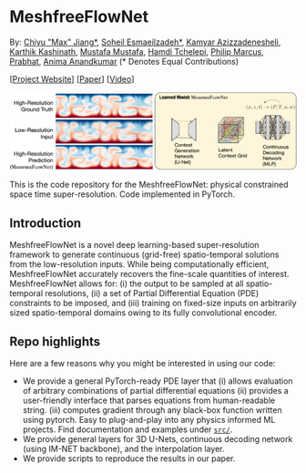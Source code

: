 # MeshfreeFlowNet

By: [Chiyu "Max" Jiang*](http://maxjiang.ml/), [Soheil Esmaeilzadeh*](https://soheilesm.github.io/), [Kamyar Azizzadenesheli](https://www.cs.purdue.edu/homes/kamyar/), [Karthik Kashinath](http://www.nersc.gov/about/nersc-staff/data-analytics-services/karthik-kashinath/), [Mustafa Mustafa](https://www.nersc.gov/about/nersc-staff/data-analytics-services/mustafa-mustafa/), [Hamdi Tchelepi](https://profiles.stanford.edu/hamdi-tchelepi), [Philip Marcus](http://www.me.berkeley.edu/people/faculty/philip-s-marcus), [Prabhat](http://www.nersc.gov/about/nersc-staff/data-analytics-services/prabhat/), [Anima Anandkumar](http://tensorlab.cms.caltech.edu/users/anima/) (* Denotes Equal Contributions)

\[[Project Website](http://www.maxjiang.ml/proj/meshfreeflownet)\] \[[Paper](to_appear)\] \[[Video](to_appear)\]
 
![teaser](doc/meshfreeflownet_wide.png "meshfreeflownet_teaser")

This is the code repository for the MeshfreeFlowNet: physical constrained space time super-resolution. Code implemented in PyTorch.

## Introduction
MeshfreeFlowNet is a novel deep learning-based super-resolution framework to generate continuous (grid-free) spatio-temporal solutions from the low-resolution inputs. While being computationally efficient, MeshfreeFlowNet accurately recovers the fine-scale quantities of interest. MeshfreeFlowNet allows for: (i) the output to be sampled at all spatio-temporal resolutions, (ii) a set of Partial Differential Equation (PDE) constraints to be imposed, and (iii) training on fixed-size inputs on arbitrarily sized spatio-temporal domains owing to its fully convolutional encoder.

## Repo highlights
Here are a few reasons why you might be interested in using our code:
* We provide a general PyTorch-ready PDE layer that (i) allows evaluation of arbitrary combinations of partial differential equations (ii) provides a user-friendly interface that parses equations from human-readable string. (iii) computes gradient through any black-box function written using pytorch. Easy to plug-and-play into any physics informed ML projects. Find documentation and examples under [`src/`](src).
* We provide general layers for 3D U-Nets, continuous decoding network (using IM-NET backbone), and the interpolation layer.
* We provide scripts to reproduce the results in our paper.
